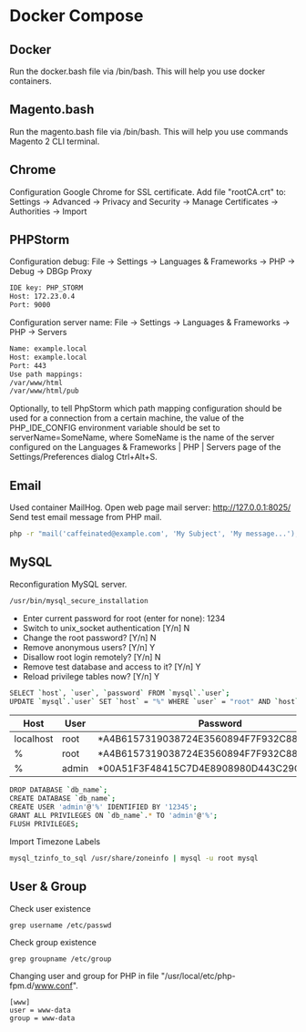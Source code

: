# Docker Compose

## Docker
Run the docker.bash file via /bin/bash.
This will help you use docker containers.

## Magento.bash
Run the magento.bash file via /bin/bash.
This will help you use commands Magento 2 CLI terminal.



## Chrome
Configuration Google Chrome for SSL certificate.
Add file "rootCA.crt" to: Settings -> Advanced -> Privacy and Security -> Manage Certificates -> Authorities -> Import

## PHPStorm
Configuration debug: File -> Settings -> Languages & Frameworks -> PHP -> Debug -> DBGp Proxy
```sh
IDE key: PHP_STORM
Host: 172.23.0.4
Port: 9000
```
Configuration server name: File -> Settings -> Languages & Frameworks -> PHP -> Servers
```sh
Name: example.local
Host: example.local
Port: 443
Use path mappings:
/var/www/html
/var/www/html/pub
```
Optionally, to tell PhpStorm which path mapping configuration should be used for a connection from a certain machine, the value of the PHP_IDE_CONFIG environment variable should be set to serverName=SomeName, where SomeName is the name of the server configured on the Languages & Frameworks | PHP | Servers page of the Settings/Preferences dialog Ctrl+Alt+S.

## Email
Used container MailHog. Open web page mail server: http://127.0.0.1:8025/
Send test email message from PHP mail.
```sh
php -r "mail('caffeinated@example.com', 'My Subject', 'My message...');"
```

## MySQL
Reconfiguration MySQL server.
```sh
/usr/bin/mysql_secure_installation
```
  - Enter current password for root (enter for none): 1234
  - Switch to unix_socket authentication [Y/n]        N
  - Change the root password? [Y/n]                   N
  - Remove anonymous users? [Y/n]                     Y
  - Disallow root login remotely? [Y/n]               N
  - Remove test database and access to it? [Y/n]      Y
  - Reload privilege tables now? [Y/n]                Y
```sh
SELECT `host`, `user`, `password` FROM `mysql`.`user`;
UPDATE `mysql`.`user` SET `host` = "%" WHERE `user` = "root" AND `host` = "127.0.0.1";
```
| Host      | User  | Password                                  |
|-----------|-------|-------------------------------------------|
| localhost | root  | *A4B6157319038724E3560894F7F932C8886EBFCF |
| %         | root  | *A4B6157319038724E3560894F7F932C8886EBFCF |
| %         | admin | *00A51F3F48415C7D4E8908980D443C29C69B60C9 |
```sh
DROP DATABASE `db_name`;
CREATE DATABASE `db_name`;
CREATE USER 'admin'@'%' IDENTIFIED BY '12345';
GRANT ALL PRIVILEGES ON `db_name`.* TO 'admin'@'%';
FLUSH PRIVILEGES;
```
Import Timezone Labels
```sh
mysql_tzinfo_to_sql /usr/share/zoneinfo | mysql -u root mysql
```

## User & Group
Check user existence
```
grep username /etc/passwd
```
Check group existence
```
grep groupname /etc/group
```
Changing user and group for PHP in file "/usr/local/etc/php-fpm.d/www.conf".
```
[www]
user = www-data
group = www-data
```
